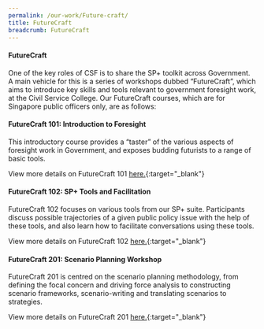 ```yaml
---
permalink: /our-work/Future-craft/
title: FutureCraft
breadcrumb: FutureCraft
---
```

#### **FutureCraft**

One of the key roles of CSF is to share the SP+ toolkit across Government. A main vehicle for this is a series of workshops dubbed “FutureCraft”, which aims to introduce key skills and tools relevant to government foresight work, at the Civil Service College. Our FutureCraft courses, which are for Singapore public officers only, are as follows:

#### **FutureCraft 101: Introduction to Foresight**

This introductory course provides  a “taster” of the various aspects of foresight work in Government, and exposes budding futurists to a range of basic tools. 

View more details on FutureCraft 101 [here.](https://register.csc.gov.sg/registration?courseId=300186&classNum=2){:target="_blank"} 

#### **FutureCraft 102: SP+ Tools and Facilitation**

FutureCraft 102 focuses on various tools from our SP+ suite. Participants discuss possible trajectories of a given public policy issue with the help of these tools, and also learn how to facilitate conversations using these tools.

 View more details on FutureCraft 102 [here.](https://register.csc.gov.sg/registration?courseId=300187&classNum=2){:target="_blank"} 

#### **FutureCraft 201: Scenario Planning Workshop**

FutureCraft 201 is centred on the scenario planning methodology, from defining the focal concern and driving force analysis to constructing scenario frameworks, scenario-writing and translating scenarios to strategies.

View more details on FutureCraft 201 [here.](https://register.csc.gov.sg/registration?courseId=300187&classNum=2){:target="_blank"}